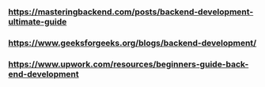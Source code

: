 ### https://masteringbackend.com/posts/backend-development-ultimate-guide
### https://www.geeksforgeeks.org/blogs/backend-development/
### https://www.upwork.com/resources/beginners-guide-back-end-development